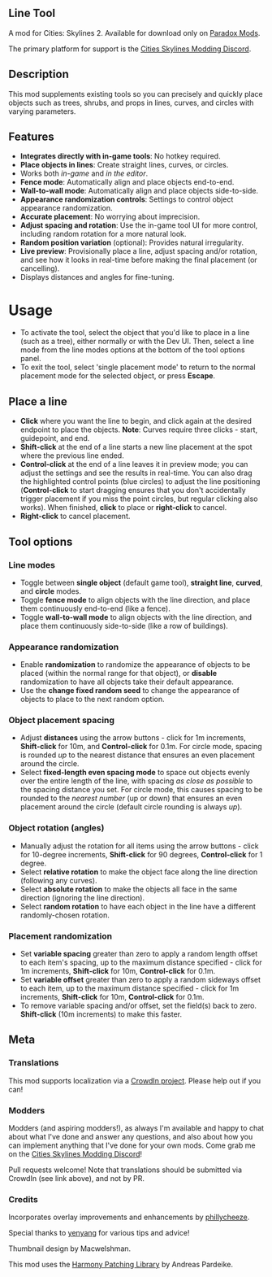 ## Line Tool
A mod for Cities: Skylines 2.  Available for download only on [Paradox Mods](https://mods.paradoxplaza.com/mods/75816/Windows).

The primary platform for support is the [Cities Skylines Modding Discord](https://discord.gg/HTav7ARPs2).

## Description
This mod supplements existing tools so you can precisely and quickly place objects such as trees, shrubs, and props in lines, curves, and circles with varying parameters.

## Features
- **Integrates directly with in-game tools**: No hotkey required.
- **Place objects in lines**: Create straight lines, curves, or circles.
- Works both *in-game* and *in the editor*.
- **Fence mode**: Automatically align and place objects end-to-end.
- **Wall-to-wall mode**: Automatically align and place objects side-to-side.
- **Appearance randomization controls**: Settings to control object appearance randomization.
- **Accurate placement**: No worrying about imprecision.
- **Adjust spacing and rotation**: Use the in-game tool UI for more control, including random rotation for a more natural look.
- **Random position variation** (optional): Provides natural irregularity.
- **Live preview**: Provisionally place a line, adjust spacing and/or rotation, and see how it looks in real-time before making the final placement (or cancelling).
- Displays distances and angles for fine-tuning.

# Usage
- To activate the tool, select the object that you'd like to place in a line (such as a tree), either normally or with the Dev UI. Then, select a line mode from the line modes options at the bottom of the tool options panel.
- To exit the tool, select 'single placement mode' to return to the normal placement mode for the selected object, or press **Escape**.

## Place a line
- **Click** where you want the line to begin, and click again at the desired endpoint to place the objects. **Note**: Curves require three clicks - start, guidepoint, and end.
- **Shift-click** at the end of a line starts a new line placement at the spot where the previous line ended.
- **Control-click** at the end of a line leaves it in preview mode; you can adjust the settings and see the results in real-time. You can also drag the highlighted control points (blue circles) to adjust the line positioning (**Control-click** to start dragging ensures that you don't accidentally trigger placement if you miss the point circles, but regular clicking also works). When finished, **click** to place or **right-click** to cancel.
- **Right-click** to cancel placement.

## Tool options
### Line modes
- Toggle between **single object** (default game tool), **straight line**, **curved**, and **circle** modes.
- Toggle **fence mode** to align objects with the line direction, and place them continuously end-to-end (like a fence).
- Toggle **wall-to-wall mode** to align objects with the line direction, and place them continuously side-to-side (like a row of buildings).

### Appearance randomization
- Enable **randomization** to randomize the appearance of objects to be placed (within the normal range for that object), or **disable** randomization to have all objects take their default appearance.
- Use the **change fixed random seed** to change the appearance of objects to place to the next random option.

### Object placement spacing
- Adjust **distances** using the arrow buttons - click for 1m increments, **Shift-click** for 10m, and **Control-click** for 0.1m. For circle mode, spacing is rounded *up* to the nearest distance that ensures an even placement around the circle.
- Select **fixed-length even spacing mode** to space out objects evenly over the entire length of the line, with spacing *as close as possible* to the spacing distance you set.  For circle mode, this causes spacing to be rounded to the *nearest number* (up or down) that ensures an even placement around the circle (default circle rounding is always *up*).

### Object rotation (angles)
- Manually adjust the rotation for all items using the arrow buttons - click for 10-degree increments, **Shift-click** for 90 degrees, **Control-click** for 1 degree.
- Select **relative rotation** to make the object face along the line direction (following any curves).
- Select **absolute rotation** to make the objects all face in the same direction (ignoring the line direction).
- Select **random rotation** to have each object in the line have a different randomly-chosen rotation.

### Placement randomization
- Set **variable spacing** greater than zero to apply a random length offset to each item's spacing, up to the maximum distance specified - click for 1m increments, **Shift-click** for 10m, **Control-click** for 0.1m.
- Set **variable offset** greater than zero to apply a random sideways offset to each item, up to the maximum distance specified - click for 1m increments, **Shift-click** for 10m, **Control-click** for 0.1m.
- To remove variable spacing and/or offset, set the field(s) back to zero. **Shift-click** (10m increments) to make this faster.

## Meta
### Translations
This mod supports localization via a [CrowdIn project](https://crowdin.com/project/line-tool-cs2).  Please help out if you can!

### Modders
Modders (and aspiring modders!), as always I'm available and happy to chat about what I've done and answer any questions, and also about how you can implement anything that I've done for your own mods.  Come grab me on the [Cities Skylines Modding Discord](https://discord.gg/HTav7ARPs2)!

Pull requests welcome! Note that translations should be submitted via CrowdIn (see link above), and not by PR.

### Credits
Incorporates overlay improvements and enhancements by [phillycheeze](https://github.com/phillycheeze/).

Special thanks to [yenyang](https://github.com/yenyang/) for various tips and advice!

Thumbnail design by Macwelshman.

This mod uses the [Harmony Patching Library](url=https://github.com/pardeike/Harmony]Harmony[/url) by Andreas Pardeike.